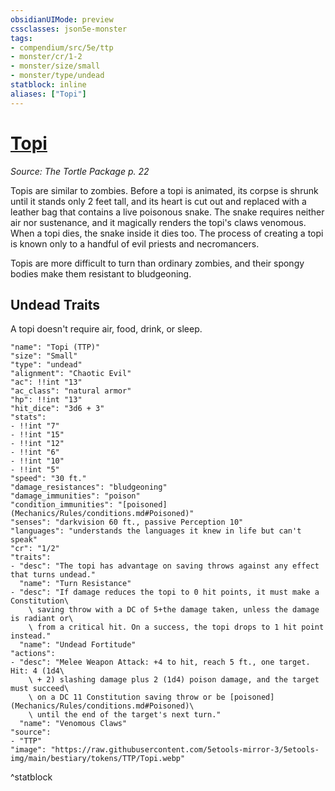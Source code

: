 ```yaml
---
obsidianUIMode: preview
cssclasses: json5e-monster
tags:
- compendium/src/5e/ttp
- monster/cr/1-2
- monster/size/small
- monster/type/undead
statblock: inline
aliases: ["Topi"]
---
```

# [Topi](Mechanics\bestiary\undead/topi-ttp.md)
*Source: The Tortle Package p. 22*  

Topis are similar to zombies. Before a topi is animated, its corpse is shrunk until it stands only 2 feet tall, and its heart is cut out and replaced with a leather bag that contains a live poisonous snake. The snake requires neither air nor sustenance, and it magically renders the topi's claws venomous. When a topi dies, the snake inside it dies too. The process of creating a topi is known only to a handful of evil priests and necromancers.

Topis are more difficult to turn than ordinary zombies, and their spongy bodies make them resistant to bludgeoning.

## Undead Traits

A topi doesn't require air, food, drink, or sleep.

```statblock
"name": "Topi (TTP)"
"size": "Small"
"type": "undead"
"alignment": "Chaotic Evil"
"ac": !!int "13"
"ac_class": "natural armor"
"hp": !!int "13"
"hit_dice": "3d6 + 3"
"stats":
- !!int "7"
- !!int "15"
- !!int "12"
- !!int "6"
- !!int "10"
- !!int "5"
"speed": "30 ft."
"damage_resistances": "bludgeoning"
"damage_immunities": "poison"
"condition_immunities": "[poisoned](Mechanics/Rules/conditions.md#Poisoned)"
"senses": "darkvision 60 ft., passive Perception 10"
"languages": "understands the languages it knew in life but can't speak"
"cr": "1/2"
"traits":
- "desc": "The topi has advantage on saving throws against any effect that turns undead."
  "name": "Turn Resistance"
- "desc": "If damage reduces the topi to 0 hit points, it must make a Constitution\
    \ saving throw with a DC of 5+the damage taken, unless the damage is radiant or\
    \ from a critical hit. On a success, the topi drops to 1 hit point instead."
  "name": "Undead Fortitude"
"actions":
- "desc": "Melee Weapon Attack: +4 to hit, reach 5 ft., one target. Hit: 4 (1d4\
    \ + 2) slashing damage plus 2 (1d4) poison damage, and the target must succeed\
    \ on a DC 11 Constitution saving throw or be [poisoned](Mechanics/Rules/conditions.md#Poisoned)\
    \ until the end of the target's next turn."
  "name": "Venomous Claws"
"source":
- "TTP"
"image": "https://raw.githubusercontent.com/5etools-mirror-3/5etools-img/main/bestiary/tokens/TTP/Topi.webp"
```
^statblock